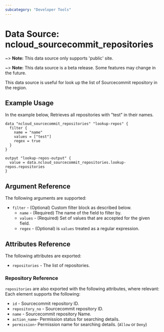 ```yaml
---
subcategory: "Developer Tools"
---
```



# Data Source: ncloud_sourcecommit_repositories

~> **Note:** This data source only supports 'public' site.

~> **Note:** This data source is a beta release. Some features may change in the future.

This data source is useful for look up the list of Sourcecommit repository in the region.

## Example Usage

In the example below, Retrieves all repositories with "test" in their names.

```hcl
data "ncloud_sourcecommit_repositories" "lookup-repos" {
  filter {
    name = "name"
    values = ["test"]
    regex = true
  }
}

output "lookup-repos-output" {
  value = data.ncloud_sourcecommit_repositories.lookup-repos.repositories
}
```

## Argument Reference

The following arguments are supported:

* `filter` - (Optional) Custom filter block as described below.
  * `name` - (Required) The name of the field to filter by.
  * `values` - (Required) Set of values that are accepted for the given field.
  * `regex` - (Optional) is `values` treated as a regular expression.



## Attributes Reference

The following attributes are exported:

* `repositories` - The list of repositories.

### Repository Reference

`repositories` are also exported with the following attributes, where relevant: Each element supports the following:

* `id` - Sourcecommit repository ID.
* `repository_no` - Sourcecommit repository ID.
* `name` - Sourcecommit repository Name.
* `action_name`- Permission status for searching details.
* `permission`- Permission name for searching details. (`Allow` or `Deny`)